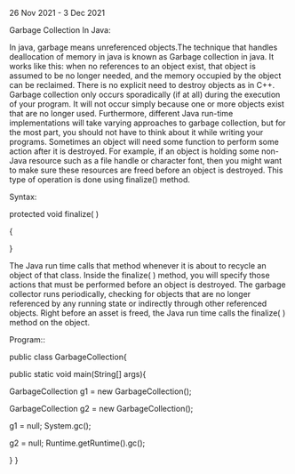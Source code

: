 

26 Nov 2021 - 3 Dec 2021

Garbage Collection In Java:

In java, garbage means unreferenced objects.The technique that handles deallocation of memory in java is known as Garbage collection in java. It works like this: when no references to an object exist, that object is assumed to be no longer needed, and the memory occupied by the object can be reclaimed. There is no explicit need to destroy objects as in C++. Garbage collection only occurs sporadically (if at all) during the execution of your program. It will not occur simply because one or more objects exist that are no longer used. Furthermore, different Java run-time implementations will take varying approaches to garbage collection, but for the most part, you should not have to think about it while writing your programs. Sometimes an object will need some function to perform some action after it is destroyed. For example, if an object is holding some non-Java resource such as a file handle or character font, then you might want to make sure these resources are freed before an object is destroyed. This type of operation is done using finalize() method.

Syntax:

protected void finalize( )

{


}

The Java run time calls that method whenever it is about to recycle an object of that class. Inside the finalize( ) method, you will specify those actions that must be performed before an object is destroyed. The garbage collector runs periodically, checking for objects that are no longer referenced by any running state or indirectly through other referenced objects. Right before an asset is freed, the Java run time calls the finalize( ) method on the object.

Program::

public class GarbageCollection{

public static void main(String[] args){

GarbageCollection g1 = new GarbageCollection();

GarbageCollection g2 = new GarbageCollection();

g1 = null;
System.gc();

g2 = null;
Runtime.getRuntime().gc();

} }

